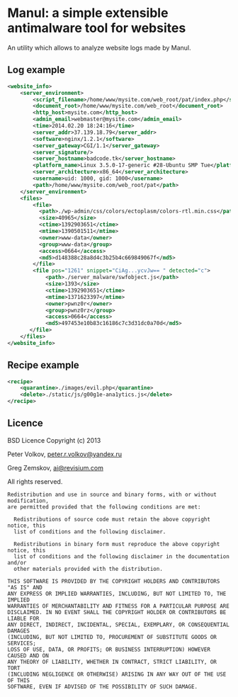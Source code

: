 Manul: a simple extensible antimalware tool for websites
========================================================

An utility which allows to analyze website logs made by Manul.

Log example
-----------

```xml
<website_info>
    <server_environment>
        <script_filename>/home/www/mysite.com/web_root/pat/index.php</script_filename>
        <document_root>/home/www/mysite.com/web_root</document_root>
        <http_host>mysite.com</http_host>
        <admin_email>webmaster@mysite.com</admin_email>
        <time>2014.02.20 18:24:16</time>
        <server_addr>37.139.18.79</server_addr>
        <software>nginx/1.2.1</software>
        <server_gateway>CGI/1.1</server_gateway>
        <server_signature/>
        <server_hostname>badcode.tk</server_hostname>
        <platform_name>Linux 3.5.0-17-generic #28-Ubuntu SMP Tue</platform_name>
        <server_architecture>x86_64</server_architecture>
        <username>uid: 1000, gid: 1000</username>
        <path>/home/www/mysite.com/web_root/pat</path>
    </server_environment>
    <files>
        <file>
          <path>./wp-admin/css/colors/ectoplasm/colors-rtl.min.css</path>
          <size>40965</size>
          <ctime>1392903651</ctime>
          <mtime>1390501511</mtime>
          <owner>www-data</owner>
          <group>www-data</group>
          <access>0664</access>
          <md5>d148388c28a8d4c3b25b4c669849067f</md5>
        </file>
        <file pos="1261" snippet="CiAg...ycvJw== " detected="c">
            <path>./server_malware/swfobject.js</path>
            <size>1393</size>
            <ctime>1392903651</ctime>
            <mtime>1371623397</mtime> 
            <owner>pwnz0r</owner>
            <group>pwnz0rz</group> 
            <access>0664</access>
            <md5>497453e10b83c16186c7c3d31dc0a70d</md5>
       </file>
    </files>
</website_info>
```

Recipe example
--------------

```xml
<recipe>
    <quarantine>./images/evil.php</quarantine> 
    <delete>./static/js/g00g1e-ana1ytics.js</delete>  
</recipe>
```

Licence
-------

BSD Licence
Copyright (c) 2013 

Peter Volkov, peter.r.volkov@yandex.ru

Greg Zemskov, ai@revisium.com

All rights reserved.

    Redistribution and use in source and binary forms, with or without modification,
    are permitted provided that the following conditions are met:
    
      Redistributions of source code must retain the above copyright notice, this
      list of conditions and the following disclaimer.
    
      Redistributions in binary form must reproduce the above copyright notice, this
      list of conditions and the following disclaimer in the documentation and/or
      other materials provided with the distribution.
    
    THIS SOFTWARE IS PROVIDED BY THE COPYRIGHT HOLDERS AND CONTRIBUTORS "AS IS" AND
    ANY EXPRESS OR IMPLIED WARRANTIES, INCLUDING, BUT NOT LIMITED TO, THE IMPLIED
    WARRANTIES OF MERCHANTABILITY AND FITNESS FOR A PARTICULAR PURPOSE ARE
    DISCLAIMED. IN NO EVENT SHALL THE COPYRIGHT HOLDER OR CONTRIBUTORS BE LIABLE FOR
    ANY DIRECT, INDIRECT, INCIDENTAL, SPECIAL, EXEMPLARY, OR CONSEQUENTIAL DAMAGES
    (INCLUDING, BUT NOT LIMITED TO, PROCUREMENT OF SUBSTITUTE GOODS OR SERVICES;
    LOSS OF USE, DATA, OR PROFITS; OR BUSINESS INTERRUPTION) HOWEVER CAUSED AND ON
    ANY THEORY OF LIABILITY, WHETHER IN CONTRACT, STRICT LIABILITY, OR TORT
    (INCLUDING NEGLIGENCE OR OTHERWISE) ARISING IN ANY WAY OUT OF THE USE OF THIS
    SOFTWARE, EVEN IF ADVISED OF THE POSSIBILITY OF SUCH DAMAGE.
